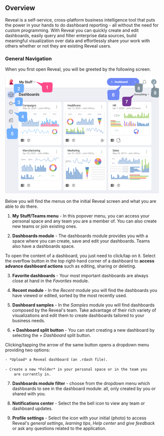 ## Overview

Reveal is a self-service, cross-platform business intelligence tool that puts the power in your hands to do dashboard reporting - all without the
need for custom programming. With Reveal you can quickly create and edit dashboards, easily query and filter enterprise data sources, build meaningful visualization over data and effortlessly share your work with others whether or not they are existing Reveal users.

### General Navigation

When you first open Reveal, you will be greeted by the following screen:

![Reveal start screen view](images/reveal-initial-view.png)

Below you will find the menus on the initial Reveal screen and what you are able to do there.

1.  **My Stuff/Teams menu** - In this popover menu, you can access your personal space and any team you are a member of. You can also create new teams or join existing ones.

2.  **Dashboards module** - The dashboards     module provides you with a space where you can create, save and edit your dashboards. Teams
also have a dashboards space.

  To open the content of a dashboard, you just need to click/tap on it. Select the overflow button in the top right-hand corner of a
  dashboard to **access advance dashboard actions** such as editing, sharing or deleting.

3.  **Favorite dashboards** - Your most important dashboards are always close at hand in the *Favorites* module.

4.  **Recent module** - In the *Recent* module you will find the dashboards you have viewed or edited, sorted by the most recently used.

5.  **Dashboard samples** - In the *Samples* module you will find dashboards composed by the Reveal's team. Take advantage of their rich variety of visualizations and edit them to create dashboards tailored to your business needs.

6.  **+ Dashboard split button** - You can start creating a new dashboard by selecting the *+ Dashboard* split button.

  Clicking/tapping the arrow of the same button opens a dropdown menu providing two options:

    - *Upload* a Reveal dashboard (an .rdash file).

    - Create a new *Folder* in your personal space or in the team you
        are currently in.

7.  **Dashboards module filter** - choose from the dropdown menu which dashboards to see in the dashboard module: all, only created by you
or shared with you.

8.  **Notifications center** - Select the the bell icon to view any team or dashboard updates.

9.  **Profile settings** - Select the icon with your initial (photo) to access Reveal's *general settings*, *learning tips*, *Help center* and *give feedback* or ask any questions related to the application.


